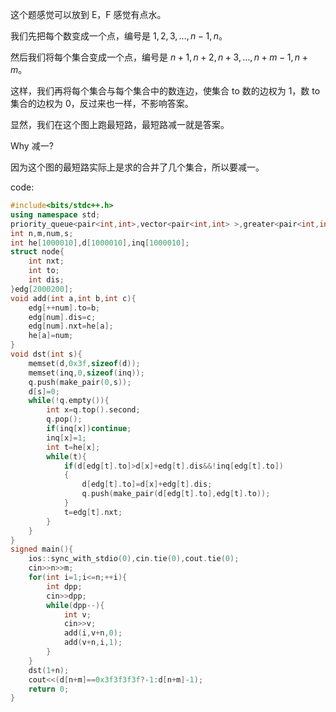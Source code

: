 这个题感觉可以放到 E，F 感觉有点水。

我们先把每个数变成一个点，编号是 $1,2,3, \dots ,n-1,n$。

然后我们将每个集合变成一个点，编号是 $n+1,n+2,n+3, \dots ,n+m-1,n+m$。

这样，我们再将每个集合与每个集合中的数连边，使集合 to 数的边权为 1，数 to 集合的边权为 0，反过来也一样，不影响答案。

显然，我们在这个图上跑最短路，最短路减一就是答案。

Why 减一?

因为这个图的最短路实际上是求的合并了几个集合，所以要减一。

code:
```cpp
#include<bits/stdc++.h>
using namespace std;
priority_queue<pair<int,int>,vector<pair<int,int> >,greater<pair<int,int> > >q;
int n,m,num,s;
int he[1000010],d[1000010],inq[1000010];
struct node{
    int nxt;
    int to;
    int dis;
}edg[2000200];
void add(int a,int b,int c){
    edg[++num].to=b;
    edg[num].dis=c;
    edg[num].nxt=he[a];
    he[a]=num;
}
void dst(int s){
    memset(d,0x3f,sizeof(d));
    memset(inq,0,sizeof(inq));
    q.push(make_pair(0,s));
    d[s]=0;
    while(!q.empty()){
        int x=q.top().second;
        q.pop();
        if(inq[x])continue;
        inq[x]=1;
        int t=he[x];
        while(t){
            if(d[edg[t].to]>d[x]+edg[t].dis&&!inq[edg[t].to])
            {
                d[edg[t].to]=d[x]+edg[t].dis;
                q.push(make_pair(d[edg[t].to],edg[t].to));
            }
            t=edg[t].nxt;
        }
    }    
}
signed main(){
	ios::sync_with_stdio(0),cin.tie(0),cout.tie(0);
	cin>>n>>m;
	for(int i=1;i<=n;++i){
		int dpp;
		cin>>dpp;
		while(dpp--){
			int v;
			cin>>v;
			add(i,v+n,0);
			add(v+n,i,1);
		}
	}
	dst(1+n);
	cout<<(d[n+m]==0x3f3f3f3f?-1:d[n+m]-1);
	return 0;
}
```
